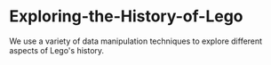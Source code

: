 # Exploring-the-History-of-Lego
We use a variety of data manipulation techniques to explore different aspects of Lego's history.
